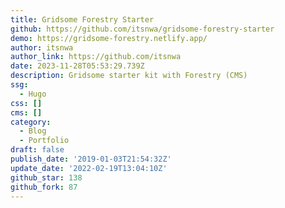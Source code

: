 ```yaml
---
title: Gridsome Forestry Starter
github: https://github.com/itsnwa/gridsome-forestry-starter
demo: https://gridsome-forestry.netlify.app/
author: itsnwa
author_link: https://github.com/itsnwa
date: 2023-11-28T05:53:29.739Z
description: Gridsome starter kit with Forestry (CMS)
ssg:
  - Hugo
css: []
cms: []
category:
  - Blog
  - Portfolio
draft: false
publish_date: '2019-01-03T21:54:32Z'
update_date: '2022-02-19T13:04:10Z'
github_star: 138
github_fork: 87
---
```

